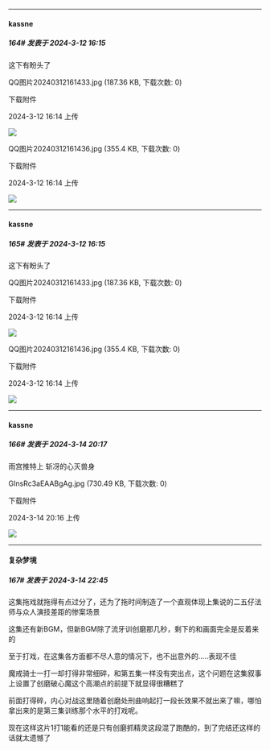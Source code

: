 ﻿
*****

####  kassne  
##### 164#       发表于 2024-3-12 16:15

这下有盼头了

QQ图片20240312161433.jpg
(187.36 KB, 下载次数: 0)

下载附件

2024-3-12 16:14 上传

<img src="https://img.saraba1st.com/forum/202403/12/161453j0co8q0lpl8106ll.jpg" referrerpolicy="no-referrer">

QQ图片20240312161436.jpg
(355.4 KB, 下载次数: 0)

下载附件

2024-3-12 16:14 上传

<img src="https://img.saraba1st.com/forum/202403/12/161457w1ty6w5966phtftf.jpg" referrerpolicy="no-referrer">


*****

####  kassne  
##### 165#       发表于 2024-3-12 16:15

这下有盼头了

QQ图片20240312161433.jpg
(187.36 KB, 下载次数: 0)

下载附件

2024-3-12 16:14 上传

<img src="https://img.saraba1st.com/forum/202403/12/161453j0co8q0lpl8106ll.jpg" referrerpolicy="no-referrer">

QQ图片20240312161436.jpg
(355.4 KB, 下载次数: 0)

下载附件

2024-3-12 16:14 上传

<img src="https://img.saraba1st.com/forum/202403/12/161457w1ty6w5966phtftf.jpg" referrerpolicy="no-referrer">

*****

####  kassne  
##### 166#       发表于 2024-3-14 20:17

雨宫推特上 斩冴的心灭兽身

GInsRc3aEAABgAg.jpg
(730.49 KB, 下载次数: 0)

下载附件

2024-3-14 20:16 上传

<img src="https://img.saraba1st.com/forum/202403/14/201603sdkri7mdpx7ztpac.jpg" referrerpolicy="no-referrer">


*****

####  复杂梦境  
##### 167#       发表于 2024-3-14 22:45

这集拖戏就拖得有点过分了，还为了拖时间制造了一个直观体现上集说的二五仔法师与众人演技差距的惨案场景

这集还有新BGM，但新BGM除了流牙训创磨那几秒，剩下的和画面完全是反着来的

至于打戏，在这集各方面都不尽人意的情况下，也不出意外的.....表现不佳

魔戒骑士一打一却打得非常细碎，和第五集一样没有突出点，这个问题在这集叙事上设置了创磨破心魔这个高潮点的前提下就显得很糟糕了

前面打得碎，内心对战这里随着创磨处刑曲响起打一段长效果不就出来了嘛，哪怕拿出来的是第三集训练那个水平的打戏呢。

现在这样这片1打1能看的还是只有创磨抓精灵这段混了跑酷的，到了完结还这样的话就太遗憾了

